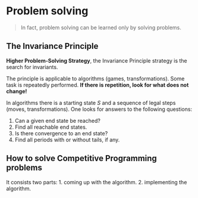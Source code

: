 # Problem solving

> In fact, problem solving can be learned only by solving problems.

## The Invariance Principle

**Higher Problem-Solving Strategy**, the Invariance Principle strategy is the search for invariants.

The principle is applicable to algorithms (games, transformations). Some task is repeatedly performed. **If there is repetition, look for what does not change!**

In algorithms there is a starting state _S_ and a sequence of legal steps (moves, transformations). One looks for answers to the following questions:

1. Can a given end state be reached?
2. Find all reachable end states.
3. Is there convergence to an end state?
4. Find all periods with or without tails, if any.

## How to solve Competitive Programming problems

It consists two parts: 1. coming up with the algorithm. 2. implementing the algorithm.
